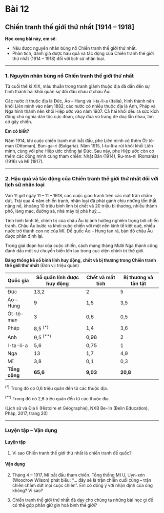 # Bài 12
## Chiến tranh thế giới thứ nhất [1914 – 1918]

**Học xong bài này, em sẽ**:

*   Nêu được nguyên nhân bùng nổ Chiến tranh thế giới thứ nhất.
*   Phân tích, đánh giá được hậu quả và tác động của Chiến tranh thế giới thứ nhất (1914 – 1918) đối với lịch sử nhân loại.

---

### 1. Nguyên nhân bùng nổ Chiến tranh thế giới thứ nhất

Từ cuối thế kỉ XIX, mâu thuẫn trong tranh giành thuộc địa đã dẫn đến sự hình thành hai khối quân sự đối đầu nhau ở châu Âu:

Các nước ít thuộc địa là Đức, Áo – Hung và I-ta-li-a (Italia), hình thành nên khối Liên minh vào năm 1882; các nước có nhiều thuộc địa là Anh, Pháp và Nga hình thành nên khối Hiệp ước vào năm 1907. Cả hai khối đều ra sức kích động chủ nghĩa dân tộc cực đoan, chạy đua vũ trang đe doạ lẫn nhau, tìm cớ gây chiến.

**Em có biết?**

Năm 1914, khi cuộc chiến tranh mới bắt đầu, phe Liên minh có thêm Ôt-tô-man (Ottoman), Bun-ga-ri (Bulgaria). Năm 1915, I-ta-li-a rút khỏi khối Liên minh, cùng với phe Hiệp ước chống lại Đức. Sau này, phe Hiệp ước còn có thêm các đồng minh cùng tham chiến: Nhật Bản (1914), Ru-ma-ni (Romania) (1916) và Mĩ (1917).

---

### 2. Hậu quả và tác động của Chiến tranh thế giới thứ nhất đối với lịch sử nhân loại

Vào 11 giờ ngày 11 – 11 – 1918, các cuộc giao tranh trên các mặt trận chấm dứt. Trải qua 4 năm chiến tranh, nhân loại đã phải gánh chịu những tổn thất nặng nề, khoảng 10 triệu binh lính bị chết và 20 triệu bị thương, nhiều thành phố, làng mạc, đường sá, nhà máy bị phá huỷ,...

Tình hình kinh tế, chính trị của châu Âu bị ảnh hưởng nghiêm trọng bởi chiến tranh. Châu Âu bước ra khỏi cuộc chiến với một nền kinh tế kiệt quệ, nhiều nước trở thành con nợ của Mĩ. Để quốc Áo – Hung tan rã, bản đồ châu Âu được phân định lại.

Trong giai đoạn hai của cuộc chiến, cách mạng tháng Mười Nga thành công đánh dấu một sự chuyển biến lớn lao trong cục diện chính trị thế giới.

**Bảng thống kê số binh lính huy động, chết và bị thương trong Chiến tranh thế giới thứ nhất**
(Đơn vị: triệu quân)

| Quốc gia | Số quân lính được huy động | Chết và mất tích | Bị thương và tàn tật |
|---|---|---|---|
| Đức | 13,2 | 2 | 5 |
| Áo – Hung | 9 | 1,5 | 3,5 |
| Ôt-tô-man | 3 | 0,6 | 0,5 |
| Pháp | 8,5 $^{(*)}$ | 1,4 | 3,6 |
| Anh | 9,5 $^{(**)}$ | 0,98 | 2 |
| I-ta-li-a | 5,6 | 0,75 | 1 |
| Nga | 13 | 1,7 | 4,9 |
| Mĩ | 3,8 | 0,1 | 0,3 |
| **Tổng cộng** | **65,6** | **9,03** | **20,8** |

$^{(*)}$ Trong đó có 0,6 triệu quân đến từ các thuộc địa.

$^{(**)}$ Trong đó có 2,6 triệu quân đến từ các thuộc địa.

(Lịch sử và Địa lí (Histoire et Géographie), NXB Be-lin (Belin Education), Pháp, 2017, trang 20)

---

### Luyện tập – Vận dụng
#### Luyện tập

1. Vì sao Chiến tranh thế giới thứ nhất là chiến tranh đế quốc?

#### Vận dụng

2. Tháng 4 – 1917, Mĩ bắt đầu tham chiến. Tổng thống Mĩ U. Uyn-xơn (Woodrow Wilson) phát biểu: “... đây sẽ là trận chiến cuối cùng – trận chiến chấm dứt mọi cuộc chiến”. Em có đồng ý với nhận định của ông không? Vì sao?

3. Chiến tranh thế giới thứ nhất đã dạy cho chúng ta những bài học gì để có thể góp phần giữ gìn hoà bình thế giới?
